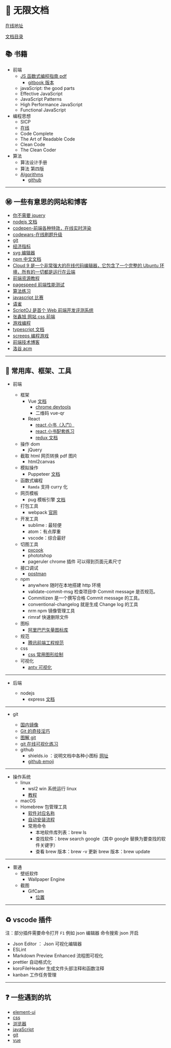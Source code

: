 # :closed_book: 无限文档

[在线地址](https://archergrey.github.io/UnlimitedDocsWork/)

[文档目录](./index.md)

## :books: 书籍

- 前端
  - [JS 函数式编程指南 pdf](https://github.com/ArcherGrey/DocWeb/tree/master/book/mostly-adequate-guide-chinese.pdf)
    - [gitbook 版本](https://llh911001.gitbooks.io/mostly-adequate-guide-chinese/content/)
  - javaScript: the good parts
  - Effective JavaScript
  - JavaScript Patterns
  - High Performance JavaScript
  - Functional JavaScript
- 编程思想
  - SICP
  - [在线](https://sarabander.github.io/sicp/)
  - Code Complete
  - The Art of Readable Code
  - Clean Code
  - The Clean Coder
- 算法
  - 算法设计手册
  - 算法 第四版
  - [Algorithms](http://jeffe.cs.illinois.edu/teaching/algorithms/book/Algorithms-JeffE.pdf)
    - [github](https://github.com/jeffgerickson/algorithms)

---

## :secret: 一些有意思的网站和博客

- [你不需要 jquery](https://blog.garstasio.com/you-dont-need-jquery/)
- [nodejs 文档](https://nodejs.org/download/release/v8.9.1/docs/api/)
- [codepen-前端各种特效，在线实时渲染](https://codepen.io/)
- [codewars-在线刷题升级](https://www.codewars.com/)
- [git](https://git-scm.com/docs)
- [经济指标](https://zh.tradingeconomics.com/)
- [svg 编辑器](https://editor.method.ac/)
- [npm 中文文档](https://www.npmjs.com.cn/)
- [Cloud 9 是一个非常强大的在线代码编辑器，它包含了一个完整的 Ubuntu 环境，所有的一切都是运行在云端](http://c9.io)
- [前端资源教程](https://cnodejs.org/topic/56ef3edd532839c33a99d00e)
- [pagespeed 前端性能测试](http://developers.google.cn/speed/pagespeed/insights/)
- [算法练习](https://leetcode-cn.com/)
- [javascript 比赛](https://2019.js13kgames.com/)
- [语雀](https://www.yuque.com/)
- [ScriptOJ 是首个 Web 前端开发评测系统](http://scriptoj.mangojuice.top/)
- [张鑫旭 网站 css 前端](https://www.zhangxinxu.com/)
- [游戏编程](https://www.codingame.com/start)
- [typescript 文档](https://typescript.bootcss.com/)
- [screeps 编程游戏]()
- [前端技术博客](http://www.conardli.top/blog/)
- [洛谷 acm](https://www.luogu.com.cn/)

---

## :triangular_ruler: 常用库、框架、工具

- 前端

  - 框架
    - Vue [文档](https://cn.vuejs.org/index.html)
      - [chrome devtools](https://github.com/ArcherGrey/UnlimitedDocsWork/issues/5)
      - 二维码 vue-qr
    - React
      - [react 小书（入门）](http://huziketang.mangojuice.top/books/react/)
      - [react 小书配套练习](http://scriptoj.mangojuice.top/problemsGroups/593a2e29b3838c385539fa4f)
      - [redux 文档](https://www.redux.org.cn/)
  - 操作 dom
    - jQuery
  - 截取 html 网页转换 pdf 图片
    - html2canvas
  - 模拟操作
    - Puppeteer [文档](https://zhaoqize.github.io/puppeteer-api-zh_CN/#/)
  - 函数式编程
    - `Ramda` 支持 curry 化
  - 网页模板
    - pug 模板引擎 [文档](https://pug.bootcss.com/api/getting-started.html)
  - 打包工具
    - webpack [官网](https://www.webpackjs.com/)
  - 开发工具
    - sublime : 最轻便
    - atom：有点厚重
    - vscode：综合最好
  - 切图工具
    - [pxcook](https://www.fancynode.com.cn/pxcook)
    - phototshop
    - pageruler chrome 插件 可以得到页面元素尺寸
  - 接口调试
    - [postman]()
  - npm
    - anywhere 随时在本地搭建 http 环境
    - validate-commit-msg 检查项目中 Commit message 是否规范。
    - Commitizen 是一个撰写合格 Commit message 的工具。
    - conventional-changelog 就是生成 Change log 的工具
    - nrm npm 镜像管理工具
    - rimraf 快速删除文件
  - 图标
    - [阿里巴巴矢量图标库](https://www.iconfont.cn/)
  - 规范
    - [腾讯前端工程规范](http://alloyteam.github.io/CodeGuide/#js-comments-documentation)
  - css
    - [css 常用图形绘制](https://www.w3cplus.com/css/css-simple-shapes-cheat-sheet)
  - 可视化
    - [antv 可视化](https://www.yuque.com/antv/blog)

---

- 后端

  - nodejs
    - express [文档](https://expressjs.com/en/4x/api.html)

---

- git

  - [国内镜像](https://github.com/waylau/git-for-win)
  - [Git 的奇技淫巧](https://github.com/521xueweihan/git-tips)
  - [图解 git](https://marklodato.github.io/visual-git-guide/index-zh-cn.html)
  - [git 在线可视化练习](https://learngitbranching.js.org/)
  - github
    - shields.io ：说明文档中各种小图标 [网址](https://shields.io/)
    - [github emoji](https://github.com/caiyongji/emoji-list)

---

- 操作系统
  - linux
    - wsl2 win 系统运行 linux
    - [教程](http://c.biancheng.net/linux_tutorial/10/)
  - macOS
  - Homebrew 包管理工具
    - [软件对应名称](https://github.com/cactusnix/brew-apps)
    - [自动安装流程](https://zhuanlan.zhihu.com/p/111014448)
    - 常用命令
      - 本地软件库列表：brew ls
      - 查找软件：brew search google（其中 google 替换为要查找的软件关键字）
      - 查看 brew 版本：brew -v 更新 brew 版本：brew update

---

- 普通
  - 壁纸软件
    - Wallpaper Engine
  - 截图
    - GifCam
      - [位置](./software/)

---

## :recycle: vscode 插件

注：部分插件需要命令打开 `F1` 例如 json 编辑器 命令搜索 json 开启

- Json Editor ： Json 可视化编辑器
- ESLint
- Markdown Preview Enhanced 流程图可视化
- prettier 自动格式化
- koroFileHeader 生成文件头部注释和函数注释
- kanban 工作任务管理

---

## :question: 一些遇到的坑

- [element-ui](./docs/question/element.md)
- [css](./docs/question/css.md)
- [浏览器](./docs/question/browser.md)
- [javaScript](./docs/question/javaScript.md)
- [git](./docs/question/git.md)
- [vue](./docs/question/vue.md)
